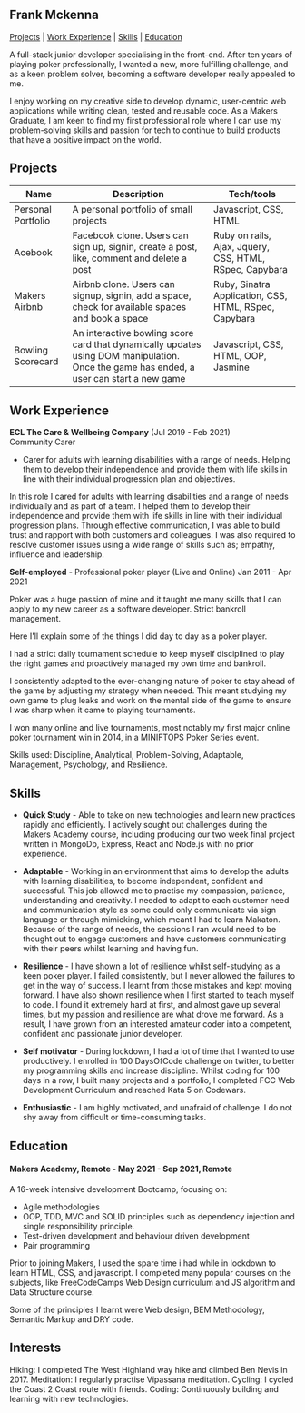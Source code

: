 ## Frank Mckenna

[Projects](#Projects) | [Work Experience](#Projects) | [Skills](#Skills) | [Education](#Education)

A full-stack junior developer specialising in the front-end.
After ten years of playing poker professionally, I wanted a new, more fulfilling challenge, and as a keen problem solver, becoming a software developer really appealed to me. 

I enjoy working on my creative side to develop dynamic, user-centric web applications while writing clean, tested and reusable code. 
As a Makers Graduate, I am keen to find my first professional role where I can use my problem-solving skills and passion for tech to continue to build products that have a positive impact on the world.


## Projects

| Name                         | Description                           | Tech/tools        |
| ---------------------------- | ------------------------------------- | ----------------- |
| Personal Portfolio          | A personal portfolio of small projects | Javascript, CSS, HTML         |
| Acebook          | Facebook clone. Users can sign up, signin, create a post, like, comment and delete a post  | Ruby on rails, Ajax, Jquery, CSS, HTML, RSpec, Capybara        |
| Makers Airbnb        | Airbnb clone. Users can signup, signin, add a space, check for available spaces and book a space | Ruby, Sinatra Application, CSS, HTML, RSpec, Capybara        |
| Bowling Scorecard        | An interactive bowling score card that dynamically updates using DOM manipulation. Once the game has ended, a user can start a new game | Javascript, CSS, HTML, OOP, Jasmine         |

## Work Experience

**ECL The Care & Wellbeing Company** (Jul 2019 - Feb 2021)  
Community Carer

- Carer for adults with learning disabilities with a range of needs. Helping them to develop their independence and provide them with life skills in line with their individual progression plan and objectives.

In this role I cared for adults with learning disabilities and a range of needs individually and as part of a team. I helped them to develop their independence and provide them with life skills in line with their individual progression plans. Through effective communication, I was able to build trust and rapport with both customers and colleagues. I was also required to resolve customer issues using a wide range of skills such as; empathy, influence and leadership.


**Self-employed** - Professional poker player (Live and Online) Jan 2011 - Apr 2021

Poker was a huge passion of mine and it taught me many skills that I can apply to my new career as a software developer.
Strict bankroll management.

Here I'll explain some of the things I did day to day as a poker player.

I had a strict daily tournament schedule to keep myself disciplined to play the right games and proactively managed my own time and bankroll.

I consistently adapted to the ever-changing nature of poker to stay ahead of the game by adjusting my strategy when needed. This meant studying my own game to plug leaks and work on the mental side of the game to ensure I was sharp when it came to playing tournaments.

I won many online and live tournaments, most notably my first major online poker tournament win in 2014, in a MINIFTOPS Poker Series event.

Skills used: Discipline, Analytical, Problem-Solving, Adaptable, Management, Psychology, and Resilience.


## Skills

- **Quick Study** - Able to take on new technologies and learn new practices rapidly and efficiently. I actively sought out challenges during the Makers Academy course, including producing our two week final project written in MongoDb, Express, React and Node.js with no prior experience.

- **Adaptable** - Working in an environment that aims to develop the adults with learning disabilities, to become independent, confident and successful.
This job allowed me to practise my compassion, patience, understanding and creativity. I needed to adapt to each customer need and communication style as some could only communicate via sign language or through mimicking, which meant I had to learn Makaton.
Because of the range of needs, the sessions I ran would need to be thought out to engage customers and have customers communicating with their peers whilst learning and having fun.

- **Resilience** - I have shown a lot of resilience whilst self-studying as a keen poker player. I failed consistently, but I never allowed the failures to get in the way of success. I learnt from those mistakes and kept moving forward.
I have also shown resilience when I first started to teach myself to code.
I found it extremely hard at first, and almost gave up several times, but my passion and resilience are what drove me forward. As a result, I have grown from an interested amateur coder into a competent, confident and passionate junior developer.

- **Self motivator** - During lockdown, I had a lot of time that I wanted to use productively. I enrolled in 100 DaysOfCode challenge on twitter, to better my programming skills and increase discipline. Whilst coding for 100 days in a row, I built many projects and a portfolio, I completed FCC Web Development Curriculum and reached Kata 5 on Codewars.

- **Enthusiastic** - I am highly motivated, and unafraid of challenge. I do not shy away from difficult or time-consuming tasks.

## Education

#### Makers Academy, Remote - May 2021 - Sep 2021, Remote
A 16-week intensive development Bootcamp, focusing on:

- Agile methodologies
- OOP, TDD, MVC and SOLID principles such as dependency injection and single responsibility principle.
- Test-driven development and behaviour driven development
- Pair programming


Prior to joining Makers, I used the spare time i had while in lockdown to learn HTML, CSS, and javascript.
I completed many popular courses on the subjects, like FreeCodeCamps Web Design curriculum and JS algorithm and Data Structure course.

Some of the principles I learnt were Web design, BEM Methodology, Semantic Markup and DRY code.

## Interests

Hiking: I completed The West Highland way hike and climbed Ben Nevis in 2017.  Meditation: I regularly practise Vipassana meditation.
Cycling: I cycled the Coast 2 Coast route with friends.
Coding: Continuously building and learning with new technologies.

